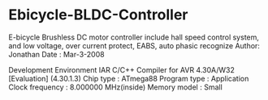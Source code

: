 # Ebicycle-BLDC-Controller
E-bicycle Brushless DC motor controller include hall speed control system, and low voltage, over current protect, EABS, auto phasic recognize
Author: Jonathan
Date : Mar-3-2008


Development Environment
IAR C/C++ Compiler for AVR
4.30A/W32 [Evaluation] (4.30.1.3)
Chip type           : ATmega88
Program type     : Application
Clock frequency : 8.000000 MHz(inside)
Memory model   : Small
